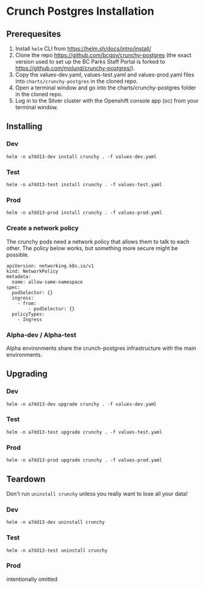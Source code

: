 # Crunch Postgres Installation

## Prerequesites

1. Install `helm` CLI from https://helm.sh/docs/intro/install/
2. Clone the repo https://github.com/bcgov/crunchy-postgres (the exact version used to set up the BC Parks Staff Portal is forked to https://github.com/molund/crunchy-postgres/).
3. Copy the values-dev.yaml, values-test.yaml and values-prod.yaml files into `charts/crunchy-postgres` in the cloned repo.
4. Open a terminal window and go into the charts/crunchy-postgres folder in the cloned repo.
5. Log in to the Silver cluster with the Openshift console app (oc) from your terminal window.

## Installing

### Dev

```
helm -n a7dd13-dev install crunchy . -f values-dev.yaml
```

### Test

```
helm -n a7dd13-test install crunchy . -f values-test.yaml
```

### Prod

```
helm -n a7dd13-prod install crunchy . -f values-prod.yaml
```

### Create a network policy

The crunchy pods need a network policy that allows them to talk to each other. The policy below works, but something more secure might be possible.

```
apiVersion: networking.k8s.io/v1
kind: NetworkPolicy
metadata:
  name: allow-same-namespace
spec:
  podSelector: {}
  ingress:
    - from:
        - podSelector: {}
  policyTypes:
    - Ingress
```

### Alpha-dev / Alpha-test

Alpha environments share the crunch-postgres infrastructure with the main environments.

## Upgrading

### Dev

```
helm -n a7dd13-dev upgrade crunchy . -f values-dev.yaml
```

### Test

```
helm -n a7dd13-test upgrade crunchy . -f values-test.yaml
```

### Prod

```
helm -n a7dd13-prod upgrade crunchy . -f values-prod.yaml
```

## Teardown

Don't run `uninstall crunchy` unless you really want to lose all your data!

### Dev

```
helm -n a7dd13-dev uninstall crunchy
```

### Test

```
helm -n a7dd13-test uninstall crunchy
```

### Prod

intentionally omitted
